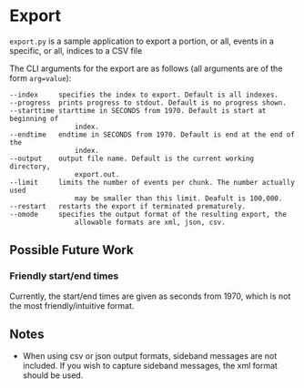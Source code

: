 # Export

`export.py` is a sample application to export a portion, or all, events in a 
specific, or all, indices to a CSV file

The CLI arguments for the export are as follows (all arguments are of the form
`arg=value`):

	--index 	specifies the index to export. Default is all indexes.
	--progress 	prints progress to stdout. Default is no progress shown.
	--starttime	starttime in SECONDS from 1970. Default is start at beginning of 
	                index.
	--endtime	endtime in SECONDS from 1970. Default is end at the end of the 
	                index.
	--output	output file name. Default is the current working directory, 
	                export.out.
	--limit		limits the number of events per chunk. The number actually used 
	                may be smaller than this limit. Deafult is 100,000.
	--restart	restarts the export if terminated prematurely.
	--omode		specifies the output format of the resulting export, the 
	                allowable formats are xml, json, csv.

## Possible Future Work

### Friendly start/end times

Currently, the start/end times are given as seconds from 1970, which is not 
the most friendly/intuitive format.

## Notes

* 	When using csv or json output formats, sideband messages are not included. If 
	you wish to capture sideband messages, the xml format should be used.